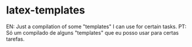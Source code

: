 # latex-templates
EN: Just a compilation of some "templates" I can use for certain tasks.
PT: Só um compilado de alguns "templates" que eu posso usar para certas tarefas.
